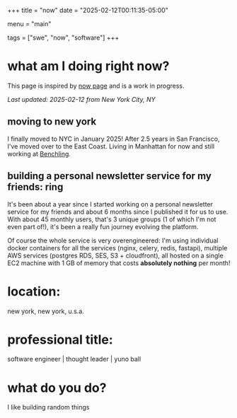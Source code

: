 +++
title = "now"
date = "2025-02-12T00:11:35-05:00"

menu = "main"

tags = ["swe", "now", "software"]
+++

# what am I doing right now?

This page is inspired by [now page](https://nownownow.com/about) and is a work in progress.

*Last updated: 2025-02-12 from New York City, NY*

## moving to new york

I finally moved to NYC in January 2025! After 2.5 years in San Francisco, I've moved over to the East Coast. Living in Manhattan for now and still working at [Benchling](https://www.benchling.com/).

## building a personal newsletter service for my friends: ring

It's been about a year since I started working on a personal newsletter service for my friends and about 6 months since I published it for us to use. With about 45 monthly users, that's 3 unique groups (1 of which I'm not even part of!), it's been a really fun journey evolving the platform.

Of course the whole service is very overengineered: I'm using individual docker containers for all the services (nginx, celery, redis, fastapi), multiple AWS services (postgres RDS, SES, S3 + cloudfront), all hosted on a single EC2 machine with 1 GB of memory that costs **absolutely nothing** per month!


# location:

new york, new york, u.s.a.

# professional title:

software engineer | thought leader | yuno ball

# what do you do?

I like building random things

